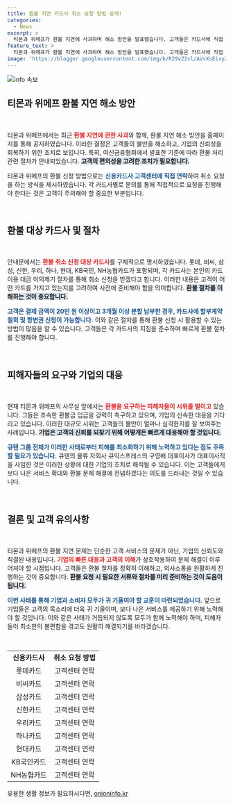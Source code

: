 ```yaml
---
title: 환불 지연 카드사 취소 요청 방법 공개!
categories:
  - News
excerpt: >
  티몬과 위메프가 환불 지연에 사과하며 해소 방안을 발표했습니다. 고객들은 카드사에 직접 취소 요청을 해야 하며, 관련 피해자들은 즉각적인 환불을 촉구하고 있습니다. 큐텐 대표의 사임은 위기 관리의 일환으로 해석되고 있습니다.
feature_text: >
  티몬과 위메프가 환불 지연에 사과하며 해소 방안을 발표했습니다. 고객들은 카드사에 직접 취소 요청을 해야 하며, 관련 피해자들은 즉각적인 환불을 촉구하고 있습니다. 큐텐 대표의 사임은 위기 관리의 일환으로 해석되고 있습니다.
image: 'https://blogger.googleusercontent.com/img/b/R29vZ2xl/AVvXsEixyZcFfHzMRdzZMjFBmAUKJYCLCGyLL1o632UiGVXcaFdKo_bkvkuCioo0uUKlGfBVcT3P84aROyZIXSBEx3Aw5nCQ3pTgDom1WDC4m8eifvWiAmWEEVb4x6G_l8C0QH225ldMjyaFvpxGEBGNO37VmDTDMHGhJPq73UglMfDca1-0aw/s1600/blogspot.png'
---
```


<p><img src="https://blogger.googleusercontent.com/img/b/R29vZ2xl/AVvXsEixyZcFfHzMRdzZMjFBmAUKJYCLCGyLL1o632UiGVXcaFdKo_bkvkuCioo0uUKlGfBVcT3P84aROyZIXSBEx3Aw5nCQ3pTgDom1WDC4m8eifvWiAmWEEVb4x6G_l8C0QH225ldMjyaFvpxGEBGNO37VmDTDMHGhJPq73UglMfDca1-0aw/s1600/blogspot.png" alt="info 속보" /></p>

<h2 data-ke-size="size26">티몬과 위메프 환불 지연 해소 방안</h2>

<p data-ke-size="size16">&nbsp;</p>

<p>티몬과 위메프에서는 최근 <b><span style="color: #ee2323;">환불 지연에 관한 사과</span></b>와 함께, 환불 지연 해소 방안을 홈페이지를 통해 공지하였습니다. 이러한 결정은 고객들의 불만을 해소하고, 기업의 신뢰성을 회복하기 위한 조치로 보입니다. 특히, 여신금융협회에서 발표한 기준에 따라 환불 처리 관련 절차가 안내되었습니다. <b><span style="background-color: #21538527;">고객의 편의성을 고려한 조치가 필요합니다.</span></b></p>

<p>티몬과 위메프의 환불 신청 방법으로는 <b><span style="color: #1a5490;">신용카드사 고객센터에 직접 연락</span></b>하여 취소 요청을 하는 방식을 제시하였습니다. 각 카드사별로 문의를 통해 직접적으로 요청을 진행해야 한다는 것은 고객이 주의해야 할 중요한 부분입니다. </p>

<p data-ke-size="size16">&nbsp;</p>

<h2 data-ke-size="size26">환불 대상 카드사 및 절차</h2>

<p data-ke-size="size16">&nbsp;</p>

<p>안내문에서는 <b><span style="color: #ee2323;">환불 취소 신청 대상 카드사</span></b>를 구체적으로 명시하였습니다. 롯데, 비씨, 삼성, 신한, 우리, 하나, 현대, KB국민, NH농협카드가 포함되며, 각 카드사는 본인의 카드 이용 대금 이의제기 절차를 통해 취소 신청을 받겠다고 합니다. 이러한 내용은 고객이 어떤 카드를 가지고 있는지를 고려하여 사전에 준비해야 함을 의미합니다. <b><span style="background-color: #21538527;">환불 절차를 이해하는 것이 중요합니다.</span></b></p>

<p><b><span style="color: #1a5490;">고객은 결제 금액이 20만 원 이상이고 3개월 이상 분할 납부한 경우, 카드사에 할부계약 철회 및 항변권 신청이 가능합니다.</span></b> 이와 같은 절차를 통해 환불 신청 시 활용할 수 있는 방법이 많음을 알 수 있습니다. 고객들은 각 카드사의 지침을 준수하며 빠르게 환불 절차를 진행해야 합니다.</p>

<p data-ke-size="size16">&nbsp;</p>

<h2 data-ke-size="size26">피해자들의 요구와 기업의 대응</h2>

<p data-ke-size="size16">&nbsp;</p>

<p>현재 티몬과 위메프의 사무실 앞에서는 <b><span style="color: #ee2323;">환불을 요구하는 피해자들이 시위를 벌이고</span></b> 있습니다. 그들은 조속한 환불금 입금을 강력히 촉구하고 있으며, 기업의 신속한 대응을 기다리고 있습니다. 이러한 대규모 시위는 고객들의 불만이 얼마나 심각한지를 잘 보여주는 사례입니다. <b><span style="background-color: #21538527;">기업은 고객의 신뢰를 되찾기 위해 어떻게든 빠르게 대응해야 할 것입니다.</span></b></p>

<p><b><span style="color: #1a5490;">큐텐 그룹 전체가 이러한 사태로부터 피해를 최소화하기 위해 노력하고 있다는 점도 주목할 필요가 있습니다.</span></b> 큐텐의 물류 자회사 큐익스프레스의 구영배 대표이사가 대표이사직을 사임한 것은 이러한 상황에 대한 기업의 조치로 해석될 수 있습니다. 이는 고객들에게 보다 나은 서비스 확대와 환불 문제 해결에 전념하겠다는 의도를 드러내는 것일 수 있습니다.</p>

<p data-ke-size="size16">&nbsp;</p>

<h2 data-ke-size="size26">결론 및 고객 유의사항</h2>

<p data-ke-size="size16">&nbsp;</p>

<p>티몬과 위메프의 환불 지연 문제는 단순한 고객 서비스의 문제가 아닌, 기업의 신뢰도와 직결된 내용입니다. <b><span style="color: #ee2323;">기업의 빠른 대응과 고객의 이해</span></b>가 상호작용하여 문제 해결이 이루어져야 할 시점입니다. 고객들은 환불 절차를 정확히 이해하고, 의사소통을 원활하게 진행하는 것이 중요합니다. <b><span style="background-color: #21538527;">환불 요청 시 필요한 서류와 절차를 미리 준비하는 것이 도움이 됩니다.</span></b></p>

<p><b><span style="color: #1a5490;">이번 사태를 통해 기업과 소비자 모두가 귀 기울여야 할 교훈이 마련되었습니다.</span></b> 앞으로 기업들은 고객의 목소리에 더욱 귀 기울이며, 보다 나은 서비스를 제공하기 위해 노력해야 할 것입니다. 이와 같은 사태가 거듭되지 않도록 모두가 함께 노력해야 하며, 피해자들이 최소한의 불편함을 겪고도 원활히 해결되기를 바라겠습니다.</p>

<p data-ke-size="size16">&nbsp;</p>

<table>
    <tr>
        <td style="text-align: center; height: 17px;"><b>신용카드사</b></td>
        <td style="text-align: center; height: 17px;"><b>취소 요청 방법</b></td>
    </tr>
    <tr>
        <td style="text-align: center; height: 17px;">롯데카드</td>
        <td style="text-align: center; height: 17px;">고객센터 연락</td>
    </tr>
    <tr>
        <td style="text-align: center; height: 17px;">비씨카드</td>
        <td style="text-align: center; height: 17px;">고객센터 연락</td>
    </tr>
    <tr>
        <td style="text-align: center; height: 17px;">삼성카드</td>
        <td style="text-align: center; height: 17px;">고객센터 연락</td>
    </tr>
    <tr>
        <td style="text-align: center; height: 17px;">신한카드</td>
        <td style="text-align: center; height: 17px;">고객센터 연락</td>
    </tr>
    <tr>
        <td style="text-align: center; height: 17px;">우리카드</td>
        <td style="text-align: center; height: 17px;">고객센터 연락</td>
    </tr>
    <tr>
        <td style="text-align: center; height: 17px;">하나카드</td>
        <td style="text-align: center; height: 17px;">고객센터 연락</td>
    </tr>
    <tr>
        <td style="text-align: center; height: 17px;">현대카드</td>
        <td style="text-align: center; height: 17px;">고객센터 연락</td>
    </tr>
    <tr>
        <td style="text-align: center; height: 17px;">KB국민카드</td>
        <td style="text-align: center; height: 17px;">고객센터 연락</td>
    </tr>
    <tr>
        <td style="text-align: center; height: 17px;">NH농협카드</td>
        <td style="text-align: center; height: 17px;">고객센터 연락</td>
    </tr>
</table>
유용한 생활 정보가 필요하시다면, <a href="https://onioninfo.kr" rel="dofollow">onioninfo.kr</a>


